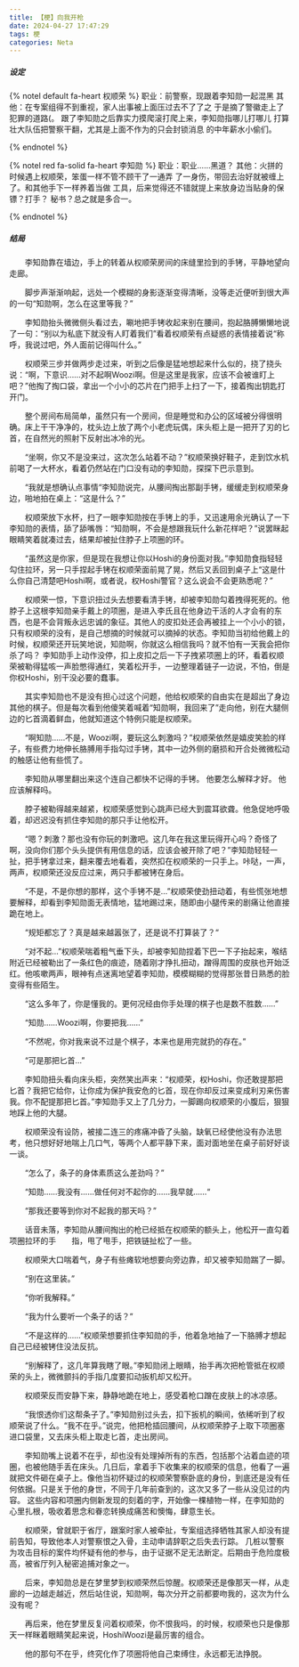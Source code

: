 ```yaml
---
title: 【梗】向我开枪
date: 2024-04-27 17:47:29
tags: 梗
categories: Neta
---
```

##### 设定
{% notel default fa-heart 权顺荣 %}
 职业：前警察，现跟着李知勋一起混黑
 其他：在专案组得不到重视，家人出事被上面压过去不了了之
 于是摘了警徽走上了犯罪的道路(。
 跟了李知勋之后靠实力摸爬滚打爬上来，李知勋指哪儿打哪儿
 打算壮大队伍把警察干翻，尤其是上面不作为的只会封锁消息
 的中年薪水小偷们。

{% endnotel %}

{% notel red fa-solid fa-heart 李知勋 %}
 职业：职业……黑道？
 其他：火拼的时候遇上权顺荣，笨蛋一样不管不顾干了一通弄
 了一身伤，带回去治好就被缠上了。和其他手下一样养着当做
 工具，后来觉得还不错就提上来放身边当贴身的保镖？打手？
 秘书？总之就是多合一。
 
{% endnotel %}
 
##### 结局
   李知勋靠在墙边，手上的转着从权顺荣房间的床缝里捡到的手铐，平静地望向走廊。

   脚步声渐渐响起，远处一个模糊的身影逐渐变得清晰，没等走近便听到很大声的一句“知勋啊，怎么在这里等我？”

   李知勋抬头微微侧头看过去，唰地把手铐收起来别在腰间，抱起胳膊懒懒地说了一句：“别以为私底下就没有人盯着我们”看着权顺荣有点疑惑的表情接着说“称呼，我说过吧，外人面前记得叫什么。”

   权顺荣三步并做两步走过来，听到之后像是猛地想起来什么似的，挠了挠头说：“啊，下意识……对不起啊Woozi啊。但是这里是我家，应该不会被谁盯上吧？”他掏了掏口袋，拿出一个小小的芯片在门把手上扫了一下，接着掏出钥匙打开门。

   整个房间布局简单，虽然只有一个房间，但是睡觉和办公的区域被分得很明确。床上干干净净的，枕头边上放了两个小老虎玩偶，床头柜上是一把开了刃的匕首，在自然光的照射下反射出冰冷的光。

   “坐啊，你又不是没来过，这次怎么站着不动？”权顺荣换好鞋子，走到饮水机前喝了一大杯水，看着仍然站在门口没有动的李知勋，探探下巴示意到。

   “我就是想确认点事情“李知勋说完，从腰间掏出那副手铐，缓缓走到权顺荣身边，啪地拍在桌上：“这是什么？”

   权顺荣放下水杯，扫了一眼李知勋按在手铐上的手，又迅速用余光确认了一下李知勋的表情，舔了舔嘴唇：“知勋啊，不会是想跟我玩什么新花样吧？”说罢眯起眼睛笑着就凑过去，结果却被扯住脖子上项圈的环。

   “虽然这是你家，但是现在我想让你以Hoshi的身份面对我。”李知勋食指轻轻勾住拉环，另一只手捏起手铐在权顺荣面前晃了晃，然后又丢回到桌子上“这是什么你自己清楚吧Hoshi啊，或者说，权Hoshi警官？这么说会不会更熟悉呢？”

   权顺荣一惊，下意识扭过头去想要看清手铐，却被李知勋勾着拽得死死的。他脖子上这根李知勋亲手戴上的项圈，是进入李氏且在他身边干活的人才会有的东西，也是不会背叛永远忠诚的象征。其他人的皮扣处还会再被挂上一个小小的锁，只有权顺荣的没有，是自己想摘的时候就可以摘掉的状态。李知勋当初给他戴上的时候，权顺荣还开玩笑地说，知勋啊，你就这么相信我吗？就不怕有一天我会把你杀了吗？
 李知勋手上动作没停，扣上皮扣之后一下子拽紧项圈上的环，看着权顺荣被勒得猛咳一声脸憋得通红，笑着松开手，一边整理着链子一边说，不怕，倒是你权Hoshi，别干没必要的蠢事。

   其实李知勋也不是没有担心过这个问题，他给权顺荣的自由实在是超出了身边其他的棋子。但是每次看到他傻笑着喊着“知勋啊，我回来了”走向他，别在大腿侧边的匕首滴着鲜血，他就知道这个特例只能是权顺荣。

   “啊知勋……不是，Woozi啊，要玩这么刺激吗？”权顺荣依然是嬉皮笑脸的样子，有些费力地伸长胳膊用手指勾过手铐，其中一边外侧的磨损和开合处微微松动的触感让他有些慌了。

   李知勋从哪里翻出来这个连自己都快不记得的手铐。
 他要怎么解释才好。
 他应该解释吗。

   脖子被勒得越来越紧，权顺荣感觉到心跳声已经大到震耳欲聋。他急促地呼吸着，却迟迟没有抓住李知勋的那只手让他松开。

   “嗯？刺激？那也没有你玩的刺激吧。这几年在我这里玩得开心吗？奇怪了啊，没向你们那个头头提供有用信息的话，应该会被开除了吧？”李知勋轻轻一扯，把手铐拿过来，翻来覆去地看着，突然扣在权顺荣的一只手上。咔哒，一声，两声，权顺荣还没反应过来，两只手都被铐在身后。

   “不是，不是你想的那样，这个手铐不是…”权顺荣使劲扭动着，有些慌张地想要解释，却看到李知勋面无表情地，猛地踢过来，随即由小腿传来的剧痛让他直接跪在地上。

   “规矩都忘了？真是越来越嚣张了，还是说不打算装了？“

   “对不起…”权顺荣喘着粗气垂下头，却被李知勋捏着下巴一下子抬起来，喉结附近已经被勒出了一条红色的痕迹，随着刚才挣扎扭动，蹭得周围的皮肤也开始泛红。他咳嗽两声，眼神有点迷离地望着李知勋，模模糊糊的觉得那张昔日熟悉的脸变得有些陌生。

   “这么多年了，你是懂我的。更何况经由你手处理的棋子也是数不胜数……”

   “知勋……Woozi啊，你要把我……”

   “不然呢，你对我来说不过是个棋子，本来也是用完就扔的存在。”

   “可是那把匕首…”

   李知勋扭头看向床头柜，突然笑出声来：“权顺荣，权Hoshi，你还敢提那把匕首？我把它给你，让你成为保护我安危的匕首，现在你却反过来变成利刃来伤害我。你不配提那把匕首。”李知勋手又上了几分力，一脚踢向权顺荣的小腹后，狠狠地踩上他的大腿。

   权顺荣没有设防，被接二连三的疼痛冲昏了头脑，缺氧已经使他没有办法思考，他只想好好地喘上几口气，等两个人都平静下来，面对面地坐在桌子前好好谈一谈。

   “怎么了，条子的身体素质这么差劲吗？”

   “知勋……我没有……做任何对不起你的……我早就……“

   “那我还要等到你对不起我的那天吗？”

   话音未落，李知勋从腰间掏出的枪已经抵在权顺荣的额头上，他松开一直勾着项圈拉环的手  指，甩了甩手，把铁链扯松了一些。

   权顺荣大口喘着气，身子有些瘫软地想要向旁边靠，却又被李知勋踹了一脚。

   “别在这里装。”

   “你听我解释。”

   “我为什么要听一个条子的话？”

   “不是这样的……”权顺荣想要抓住李知勋的手，他着急地抽了一下胳膊才想起自己已经被铐住没法反抗。

   “别解释了，这几年算我瞎了眼。”李知勋闭上眼睛，抬手再次把枪管抵在权顺荣的头上，微微颤抖的手指几度要扣动扳机却又松开。

   权顺荣反而安静下来，静静地跪在地上，感受着枪口蹭在皮肤上的冰凉感。

   “我恨透你们这帮条子了。”李知勋别过头去，扣下扳机的瞬间，依稀听到了权顺荣说了什么。“我不在乎。”说完，他把枪插回腰间，从权顺荣脖子上取下项圈塞进口袋里，又去床头柜上取走匕首，走出房间。

   李知勋嘴上说着不在乎，却也没有处理掉所有的东西，包括那个沾着血迹的项圈，也被他随手丢在床头。几日后，拿着手下收集来的权顺荣的信息，他看了一遍就把文件砸在桌子上。像他当初怀疑过的权顺荣警察卧底的身份，到底还是没有任何依据。只是关于他的身世，不同于几年前查到的，这次又多了一些从没见过的内容。
 这些内容和项圈内侧新发现的刻着的字，开始像一棵植物一样，在李知勋的心里扎根，吸收着思念和眷恋转换成痛苦和懊悔，肆意生长。


   权顺荣，曾就职于省厅，跟案时家人被牵扯，专案组选择牺牲其家人却没有提前告知，导致他本人对警察恨之入骨，主动申请辞职之后失去行踪。
 几桩以警察为攻击目标的案件均怀疑有他的参与，由于证据不足无法断定。后期由于危险度极高，被省厅列入秘密追捕对象之一。


   后来，李知勋总是在梦里梦到权顺荣然后惊醒。权顺荣还是像那天一样，从走廊的一边越走越近，然后站住说，知勋啊，每次分开之前都要吻我的，这次为什么没有呢？

   再后来，他在梦里反复问着权顺荣，你不恨我吗，的时候，权顺荣也只是像那天一样眯着眼睛笑起来说，HoshiWoozi是最厉害的组合。

   他的那句不在乎，终究化作了项圈将他自己束缚住，永远都无法挣脱。